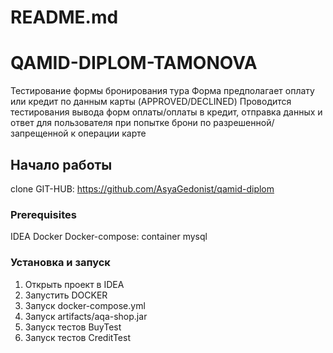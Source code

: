 # README.md

# QAMID-DIPLOM-TAMONOVA

Тестирование формы бронирования тура
Форма предполагает оплату или кредит по данным карты (APPROVED/DECLINED)
Проводится тестирования вывода форм оплаты/оплаты в кредит, отправка данных и ответ для пользователя при попытке брони 
по разрешенной/запрещенной к операции карте

## Начало работы

clone
GIT-HUB: https://github.com/AsyaGedonist/qamid-diplom

### Prerequisites

IDEA
Docker
Docker-compose: container mysql

### Установка и запуск

1. Открыть проект в IDEA
2. Запустить DOCKER
3. Запуск docker-compose.yml
4. Запуск artifacts/aqa-shop.jar
5. Запуск тестов BuyTest
6. Запуск тестов CreditTest